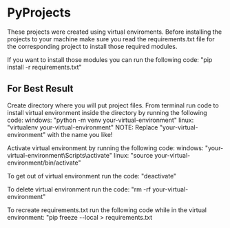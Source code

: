 # PyProjects

These projects were created using virtual enviroments.
Before installing the projects to your machine make sure you read
the requirements.txt file for the corresponding project to install
those required modules.

If you want to install those modules you can run the following
code:
    "pip install -r requirements.txt"

## For Best Result
Create directory where you will put project files.
From terminal run code to install virtual environment inside the directory by running the following code:
    windows: "python -m venv your-virtual-environment"
    linux: "virtualenv your-virtual-environment"
NOTE: Replace "your-virtual-environment" with the name you like!

Activate virtual environment by running the following code:
    windows: "your-virtual-environment\Scripts\activate"
    linux: "source your-virtual-environment/bin/activate"

To get out of virtual environment run the code:
    "deactivate"

To delete virtual environment run the code:
    "rm -rf your-virtual-environment"

To recreate requirements.txt run the following code while in the virtual environment:
    "pip freeze --local > requirements.txt
